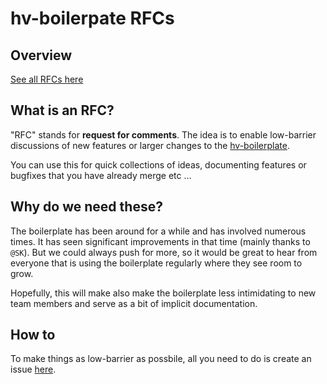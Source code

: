 # hv-boilerpate RFCs

## Overview

[See all RFCs here](https://github.com/hv-pul/hv-boilerpate-rfcs/issues)

## What is an RFC?

"RFC" stands for **request for comments**. The idea is to enable low-barrier discussions of new features or larger changes to the [hv-boilerplate](https://bitbucket.org/hinderlingvolkart/hv-boilerplate).

You can use this for quick collections of ideas, documenting features or bugfixes that you have already merge etc …

## Why do we need these?

The boilerplate has been around for a while and has involved numerous times. It has seen significant improvements in that time (mainly thanks to `@SK`). But we could always push for more, so it would be great to hear from everyone that is using the boilerplate regularly where they see room to grow.

Hopefully, this will make also make the boilerplate less intimidating to new team members and serve as a bit of implicit documentation.

## How to

To make things as low-barrier as possbile, all you need to do is create an issue [here](https://github.com/hv-pul/hv-boilerpate-rfcs/issues).

